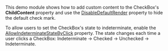This demo module shows how to add custom content to the CheckBox's **ChildContent** property and use the [DisableDefaultRender](https://docs.devexpress.com/Blazor/DevExpress.Blazor.DxCheckBox-1.DisableDefaultRender) property to hide the default check mark. 

To allow users to set the CheckBox's state to indeterminate, enable the [AllowIndeterminateStateByClick](https://docs.devexpress.com/Blazor/DevExpress.Blazor.DxCheckBox-1.AllowIndeterminateStateByClick) property. The state changes each time a user clicks a CheckBox: Indeterminate -> Checked -> Unchecked -> Indeterminate.
